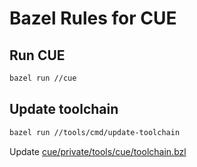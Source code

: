 # Bazel Rules for CUE

## Run CUE

```sh
bazel run //cue
```

## Update toolchain

```sh
bazel run //tools/cmd/update-toolchain
```

Update [cue/private/tools/cue/toolchain.bzl](cue/private/tools/cue/toolchain.bzl)
